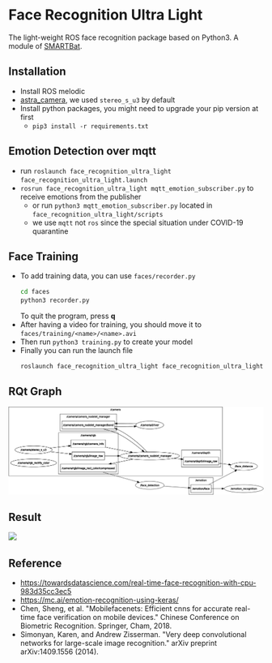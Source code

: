 # Face Recognition Ultra Light

The light-weight ROS face recognition package based on Python3. A module of [SMARTBat](https://github.com/ADataDate/SMARTbat).

## Installation

* Install ROS melodic
* [astra_camera](https://github.com/orbbec/ros_astra_camera), we used `stereo_s_u3` by default
* Install python packages, you might need to upgrade your pip version at first
  * `pip3 install -r requirements.txt`

## Emotion Detection over mqtt

* run `roslaunch face_recognition_ultra_light face_recognition_ultra_light.launch`
* `rosrun face_recognition_ultra_light mqtt_emotion_subscriber.py` to receive emotions from the publisher
  * or run `python3 mqtt_emotion_subscriber.py` located in `face_recognition_ultra_light/scripts`
  * we use `mqtt` not `ros` since the special situation under COVID-19 quarantine

## Face Training

* To add training data, you can use `faces/recorder.py`
    ```bash
    cd faces
    python3 recorder.py
    ```
    To quit the program, press **q**
* After having a video for training, you should move it to `faces/training/<name>/<name>.avi`
* Then run `python3 training.py` to create your model
* Finally you can run the launch file
  ```bash
  roslaunch face_recognition_ultra_light face_recognition_ultra_light.launch
  ```
  
## RQt Graph

![](media/rosgraph.png)

## Result

![](media/demo.gif)

## Reference

* https://towardsdatascience.com/real-time-face-recognition-with-cpu-983d35cc3ec5
* https://mc.ai/emotion-recognition-using-keras/
* Chen, Sheng, et al. "Mobilefacenets: Efficient cnns for accurate real-time face verification on mobile devices." Chinese Conference on Biometric Recognition. Springer, Cham, 2018.
* Simonyan, Karen, and Andrew Zisserman. "Very deep convolutional networks for large-scale image recognition." arXiv preprint arXiv:1409.1556 (2014).
